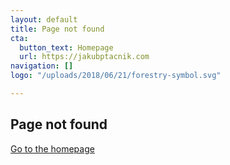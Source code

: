 ```yaml
---
layout: default
title: Page not found
cta:
  button_text: Homepage
  url: https://jakubptacnik.com
navigation: []
logo: "/uploads/2018/06/21/forestry-symbol.svg"

---
```

## Page not found

[Go to the homepage](https://jakubptacnik.com "Back to homepage")